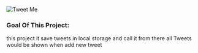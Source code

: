 ![Tweet Me](https://lh3.googleusercontent.com/ItkaItZTnD_InOwkcjTzVzDU755bm61707F6fAm3L_8JBzpSA4D64zKrGztFMGgdWWp1gyO3ohMYFc6rStb8_CcBxGaO0FjwNbIyMyngU6lRv9zNFC5gN8wuYXBxBAGQzDKgC7b8eoL0XcBDB_g4ztRHxA8005DKZZKZsKzKEK3vkgaRp_k3YqlFbUd8N5lFl_Z983vEVcMGvxhFVC6P5lQwirwOIZqK6vEnetonTUBZzrNuxq52g7h0Z4QsI5Mnmdd3Jn5TW690hSuNMZy7dyQGgWnNmkqruSpf9M4JrcINhgCyDdRMtRi8O0iXwGURqecNDIIC3b5BlVnredX7Bg8IF218rGnB92aokuMHrbPNLcnTcpzII5aDkaS6RB2T9L4mKvP3AJjwoev4SZiPqPHqdealwH6mzsFWOk0LLaFOP-pcRUQN3A8LOs9YXK9Sh6RYYG51YepGPF9gSlHB3VwUZh94Ei5n2ZLuHYu7HJAxLZG44U0Oxe5kh_P1L9XRZ-F8QxQbAz74XPXNWdvitTIrus1pXkVJT4RlS047QWGZmHwkRoizE_kxX0grv_MSGADsGL7Nfz2Cc9vKpN0nOz1Y7MavSe6Z4gCTulsaNdZrvLuG_i6DfmVTYHe912XCjenLkIGYpxfwaFO4RkC5PhfNVwi6n0jiCZ1XjyQUQghFI65QMh9-XquCYn1rKEYsWhHfUifXqAWffuyU5LOnLhI7hmIE4x2BgvKoLV15g_nLCpTk2DXDTeAPaydLl9Qyx0MWrL9ORSjItlf9XFlPQrpSYuw7bVzXuDpDVGMqBM-3YC1F1MNwIVRAFM4bpOlxcK7RKFpMQBH86H9J9zYWETZrXW3CoosIK7EqAW8kaB8rSNS5Ig-75jeoqGJ8Aerjbzee7QZcaHhCOXYKyvx2exsBeYPWe4eaOJR-5MiFMWknkMOtk09Mx2IWiv1Xu1wc-kem1E1-vV8=w1005-h577-no?authuser=0)

### Goal Of This Project:
this project it save tweets in local storage and call it from there 
all Tweets would be shown when add new tweet
